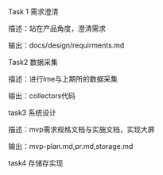 Task 1 需求澄清

描述：站在产品角度，澄清需求

输出：docs/design/requirments.md



Task2 数据采集

描述：进行lme与上期所的数据采集

输出：collectors代码



task3 系统设计

描述：mvp需求规格文档与实施文档，实现大屏

输出：mvp-plan.md,pr.md,storage.md



task4 存储存实现









 
